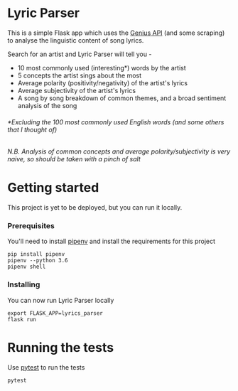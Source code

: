 # Lyric Parser

This is a simple Flask app which uses the [Genius API](https://docs.genius.com/) (and some scraping) to analyse the linguistic content of song lyrics.

Search for an artist and Lyric Parser will tell you -
- 10 most commonly used (interesting*) words by the artist
- 5 concepts the artist sings about the most
- Average polarity (positivity/negativity) of the artist's lyrics
- Average subjectivity of the artist's lyrics
- A song by song breakdown of common themes, and a broad sentiment analysis of the song

###### *Excluding the 100 most commonly used English words (and some others that I thought of)

###### N.B. Analysis of common concepts and average polarity/subjectivity is very naive, so should be taken with a pinch of salt 

# Getting started

This project is yet to be deployed, but you can run it locally.

### Prerequisites

You'll need to install [pipenv](https://github.com/pypa/pipenv) and install the requirements for this project

```
pip install pipenv
pipenv --python 3.6
pipenv shell
```

### Installing

You can now run Lyric Parser locally

```
export FLASK_APP=lyrics_parser
flask run
```

# Running the tests

Use [pytest](https://docs.pytest.org/en/latest/) to run the tests

```
pytest
```
